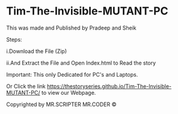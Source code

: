 # Tim-The-Invisible-MUTANT-PC

This was made and Published by Pradeep and Sheik 

Steps:

i.Download the File (Zip)

ii.And Extract the File and Open Index.html to Read the story

Important: This only Dedicated for PC's and Laptops.

Or Click the link https://thestoryseries.github.io/Tim-The-Invisible-MUTANT-PC/ to view our Webpage.

Copyrighted by MR.SCRIPTER MR.CODER ©

